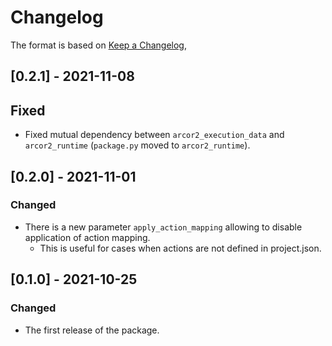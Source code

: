 # Changelog

The format is based on [Keep a Changelog](https://keepachangelog.com/en/1.0.0/),

## [0.2.1] - 2021-11-08

## Fixed

- Fixed mutual dependency between `arcor2_execution_data` and `arcor2_runtime` (`package.py` moved to `arcor2_runtime`).

## [0.2.0] - 2021-11-01
### Changed
- There is a new parameter `apply_action_mapping` allowing to disable application of action mapping.
    - This is useful for cases when actions are not defined in project.json.

## [0.1.0] - 2021-10-25
### Changed
- The first release of the package.

